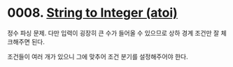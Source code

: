 # 0008. [String to Integer (atoi)](./0008.cpp)

정수 파싱 문제. 다만 입력이 굉장히 큰 수가 들어올 수 있으므로 상하 경계 조건만 잘 체크해주면 된다.

조건들이 여러 개가 있으니 그에 맞추어 조건 분기를 설정해주어야 한다.
